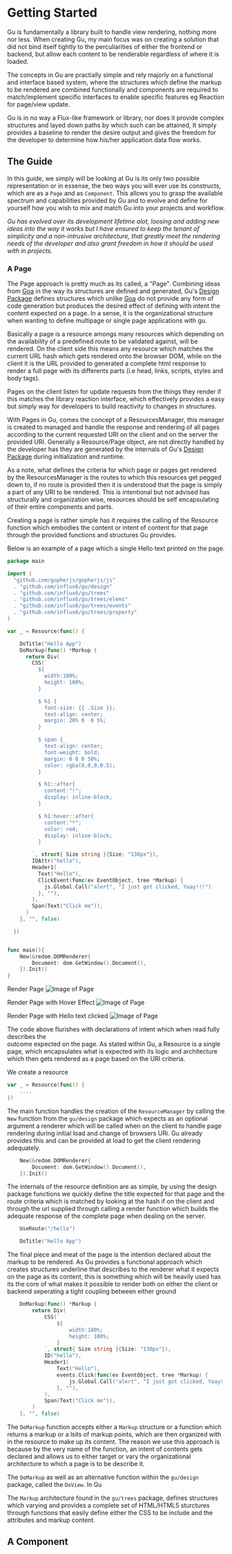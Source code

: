 # Getting Started 
Gu is fundamentally a library built to handle view rendering, nothing more nor less.
When creating Gu, my main focus was on creating a solution that did not bind itself 
tightly to the perculiarities of either the frontend or backend, but allow each content to 
be renderable regardless of where it is loaded. 

The concepts in Gu are practially simple and rely majorly on a functional and interface based system,
where the structures which define the markup to be rendered are combined functionally and components 
are required to match/implement specific interfaces to enable specific features eg Reaction for page/view update.

Gu is in no way a Flux-like framework or library, nor does it provide complex structures and 
layed down paths by which such can be attained, It simply provides a baseline to render the desire output and 
gives the freedom for the developer to determine how his/her application data flow  works.


## The Guide
In this guide, we simply will be looking at Gu is its only two possible representation 
or in essense, the two ways you will ever use its constructs, which are as a `Page` and as `Component`. 
This allows you to grasp the available spectrum and capabilities provided by Gu and 
to evolve and define for yourself how you wish to mix and match Gu into your projects and workflow.

*Gu has evolved over its development lifetime alot, loosing and adding new ideas into the way it works but 
I have ensured to keep the tenant of simplicity and a non-intrusive architecture, that greatly meet the rendering 
needs of the developer and also grant freedom in how it should be used with in projects.*

### A Page
The Page approach is pretty much as its called, a "Page".  Combining ideas from [Goa](https://goa.design/) in 
the way its structures are defined and generated, Gu's [Design Package](./designs) defines structures which 
unlike [Goa](https://goa.design/)  do not provide any form of code generation but produces the desired effect of defining with intent 
the content expected on a page. In a sense, it is the organizational structure when wanting to define multipage or 
single page applications with gu.

Basically a page is a resource amongs many resources which depending on the availability
of a predefined route to be validated against, will be rendered.  On the client side this means any resource which 
matches the current URL hash which gets rendered onto the browser DOM, while on the client it is the 
URL provided to generated a complete html response to render a full page 
with its differents parts (i.e head, links, scripts, styles and body tags).

Pages on the client listen for update requests from the things they render if this matches the library reaction interface, 
which effectively provides a easy but simply way  for developers to build reactivity to changes in structures.

With Pages in Gu, comes the concept of a ResourcesManager, this manager is created to managed and handle 
the response and rendering of all pages according to the current requested URI on the client and on the server
the provided URI. Generally a Resource/Page object, are not directly handled by the  developer has they are 
generated by the internals of  Gu's [Design Package](./designs) during initialization and runtime.  

As a note, what defines the criteria for which page or pages get rendered by the ResourcesManager is the routes 
to which this resources get pegged down to, if no route is provided then it is understood that the page is simply 
a part of any URI to be rendered. This is intentional but not advised has structurally and organization wise, resources 
should be self encapsulating of their entire components and parts.

Creating a page is rather simple has it requires the calling of the Resource function which embodies the 
content or intent of content for that page through the provided functions and structures Gu provides.

Below is an example of a page which a single Hello text printed on the page.

```go
package main

import (
  "github.com/gopherjs/gopherjs/js"
  . "github.com/influx6/gu/design"
  . "github.com/influx6/gu/trees"
  . "github.com/influx6/gu/trees/elems"
  . "github.com/influx6/gu/trees/events"
  . "github.com/influx6/gu/trees/property"
)

var _ = Resource(func() {

    DoTitle("Hello App")
    DoMarkup(func() *Markup {
      return Div(
        CSS(`
          ${
            width:100%;
            height: 100%;
          }

          $ h1 {
            font-size: {{ .Size }};
            text-align: center;
            margin: 20% 0  0 5%;
          }

          $ span {
            text-align: center;
            font-weight: bold;
            margin: 0 0 0 50%;
            color: rgba(0,0,0,0.5);
          }

          $ h1::after{
            content:"!";
            display: inline-block;
          }

          $ h1:hover::after{
            content:"*";
            color: red;
            display: inline-block;
          }

        `, struct{ Size string }{Size: "130px"}),
        IDAttr("hello"),
        Header1(
          Text("Hello"),
          ClickEvent(func(ev EventObject, tree *Markup) {
            js.Global.Call("alert", "I just got clicked, Yaay!!!")
          }, ""),
        ),
        Span(Text("Click me")),
      )
    }, "", false)

  })


func main(){
	New(&redom.DOMRenderer{
		Document: dom.GetWindow().Document(),
	}).Init()
}
```

Render Page
![Image of Page](examples/hello/normal.png)

Render Page with Hover Effect
![Image of Page](examples/hello/on-hover.png)

Render Page with Hello text clicked
![Image of Page](examples/hello/on-click.png)


The code above flurishes with  declarations of  intent which when read fully describes the  
outcome expected on the page. As stated within Gu, a Resource is a single page, which encapsulates
 what is expected with its logic and architecture which then gets rendered as a page based on the URI
 critieria.

We create a resource 
```go
var _ = Resource(func() {
    ....
})
```

The main function handles the creation of the `ResourceManager` by calling the `New`
function from the `gu/design` package which expects as an optional argument a 
renderer which will be called when on the client to handle page rendering during 
initial load and change of browsers URi. Gu already provides this and can be provided 
at load to get the client rendering adequately.

```go
	New(&redom.DOMRenderer{
		Document: dom.GetWindow().Document(),
	}).Init()
```

The internals of the resource definition are as simple, by using the design package 
functions we quickly define the title expected for that page and the route criteria 
which is matched by looking at the hash if on the client and through the url supplied 
through calling a render function which builds the adequate response of the complete 
page when dealing on the server.

```go
	UseRoute("/hello")

	DoTitle("Hello App")
```

The final piece and meat of the page is the intention declared about the markup to be 
rendered. As Gu provides a functional approach which creates structures underline 
that describes to the renderer what it expects on the page as its content, this is something
which will be heavily used has its the core of what makes it possible to render both 
on either the client or backend seperating a tight coupling between either ground

```go
	DoMarkup(func() *Markup {
		return Div(
			CSS(`
				${
					width:100%;
					height: 100%;
				}
			`, struct{ Size string }{Size: "130px"}),
			ID("hello"),
			Header1(
				Text("Hello"),
				events.Click(func(ev EventObject, tree *Markup) {
					js.Global.Call("alert", "I just got clicked, Yaay!!!")
				}, ""),
			),
			Span(Text("Click me")),
		)
	}, "", false)

```

The `DoMarkup` function accepts either a `Markup` structure or a function which 
returns a markup or a lsits of markup points, which are then organized with in 
the resource to make up its content. The reason we use this approach is because 
by the very name of the function, an intent of contents gets declared and allows 
us to either target or vary the organizational architecture to which a page is to 
be describe it.

The `DoMarkup` as well as an alternative function within the `gu/design` package,
called the `DoView`. In Gu

The `Markup` architecture found in the `gu/trees` package, defines structures which
varying and provides a complete set of HTML/HTML5 sturctures through functions 
that easily define either the CSS to be include and the attributes and markup content.

## A Component